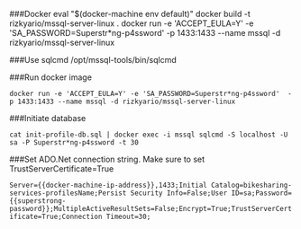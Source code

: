 
###Docker
eval "$(docker-machine env default)"
docker build -t rizkyario/mssql-server-linux .
docker run -e 'ACCEPT_EULA=Y' -e 'SA_PASSWORD=Superstr*ng-p4ssword' -p 1433:1433 --name mssql -d rizkyario/mssql-server-linux

###Use sqlcmd
/opt/mssql-tools/bin/sqlcmd


###Run docker image

`docker run -e 'ACCEPT_EULA=Y' -e 'SA_PASSWORD=Superstr*ng-p4ssword'  -p 1433:1433 --name mssql -d rizkyario/mssql-server-linux`

###Initiate database

`cat init-profile-db.sql | docker exec -i mssql sqlcmd -S localhost -U sa -P Superstr*ng-p4ssword -t 30`

###Set ADO.Net connection string. Make sure to set TrustServerCertificate=True

`Server={{docker-machine-ip-address}},1433;Initial Catalog=bikesharing-services-profilesName;Persist Security Info=False;User ID=sa;Password={{superstrong-password}};MultipleActiveResultSets=False;Encrypt=True;TrustServerCertificate=True;Connection Timeout=30;`
